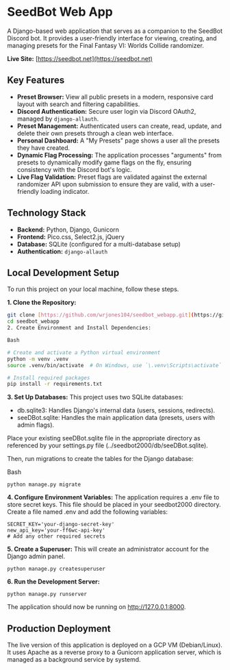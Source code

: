 # SeedBot Web App

A Django-based web application that serves as a companion to the SeedBot Discord bot. It provides a user-friendly interface for viewing, creating, and managing presets for the Final Fantasy VI: Worlds Collide randomizer.

**Live Site:** [https://seedbot.net](https://seedbot.net)

## Key Features

* **Preset Browser:** View all public presets in a modern, responsive card layout with search and filtering capabilities.
* **Discord Authentication:** Secure user login via Discord OAuth2, managed by `django-allauth`.
* **Preset Management:** Authenticated users can create, read, update, and delete their own presets through a clean web interface.
* **Personal Dashboard:** A "My Presets" page shows a user all the presets they have created.
* **Dynamic Flag Processing:** The application processes "arguments" from presets to dynamically modify game flags on the fly, ensuring consistency with the Discord bot's logic.
* **Live Flag Validation:** Preset flags are validated against the external randomizer API upon submission to ensure they are valid, with a user-friendly loading indicator.

## Technology Stack

* **Backend:** Python, Django, Gunicorn
* **Frontend:** Pico.css, Select2.js, jQuery
* **Database:** SQLite (configured for a multi-database setup)
* **Authentication:** `django-allauth`

## Local Development Setup

To run this project on your local machine, follow these steps.

**1. Clone the Repository:**
```bash
git clone [https://github.com/wrjones104/seedbot_webapp.git](https://github.com/wrjones104/seedbot_webapp.git)
cd seedbot_webapp
2. Create Environment and Install Dependencies:

Bash

# Create and activate a Python virtual environment
python -m venv .venv
source .venv/bin/activate  # On Windows, use `\.venv\Scripts\activate`

# Install required packages
pip install -r requirements.txt
```

**3. Set Up Databases:**
This project uses two SQLite databases:

* db.sqlite3: Handles Django's internal data (users, sessions, redirects).
* seeDBot.sqlite: Handles the main application data (presets, users with admin flags).

Place your existing seeDBot.sqlite file in the appropriate directory as referenced by your settings.py file (../seedbot2000/db/seeDBot.sqlite).

Then, run migrations to create the tables for the Django database:

Bash

```
python manage.py migrate
```

**4. Configure Environment Variables:**
The application requires a .env file to store secret keys. This file should be placed in your seedbot2000 directory. Create a file named .env and add the following variables:

```
SECRET_KEY='your-django-secret-key'
new_api_key='your-ff6wc-api-key'
# Add any other required secrets
```

**5. Create a Superuser:**
This will create an administrator account for the Django admin panel.

```
python manage.py createsuperuser
```

**6. Run the Development Server:**

```
python manage.py runserver
```

The application should now be running on http://127.0.0.1:8000.

## Production Deployment
The live version of this application is deployed on a GCP VM (Debian/Linux). It uses Apache as a reverse proxy to a Gunicorn application server, which is managed as a background service by systemd.